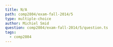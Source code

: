 ```yaml
---
title: N/A
path: comp2804/exam-fall-2014/5
type: multiple-choice
author: Michiel Smid
question: comp2804/exam-fall-2014/5/question.ts
tags:
  - comp2804
---
```

